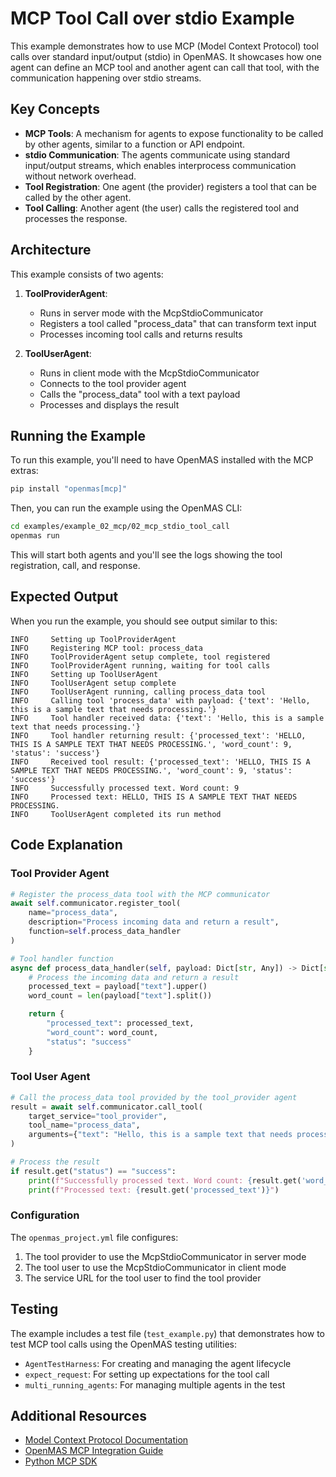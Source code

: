 # MCP Tool Call over stdio Example

This example demonstrates how to use MCP (Model Context Protocol) tool calls over standard input/output (stdio) in OpenMAS. It showcases how one agent can define an MCP tool and another agent can call that tool, with the communication happening over stdio streams.

## Key Concepts

- **MCP Tools**: A mechanism for agents to expose functionality to be called by other agents, similar to a function or API endpoint.
- **stdio Communication**: The agents communicate using standard input/output streams, which enables interprocess communication without network overhead.
- **Tool Registration**: One agent (the provider) registers a tool that can be called by the other agent.
- **Tool Calling**: Another agent (the user) calls the registered tool and processes the response.

## Architecture

This example consists of two agents:

1. **ToolProviderAgent**:
   - Runs in server mode with the McpStdioCommunicator
   - Registers a tool called "process_data" that can transform text input
   - Processes incoming tool calls and returns results

2. **ToolUserAgent**:
   - Runs in client mode with the McpStdioCommunicator
   - Connects to the tool provider agent
   - Calls the "process_data" tool with a text payload
   - Processes and displays the result

## Running the Example

To run this example, you'll need to have OpenMAS installed with the MCP extras:

```bash
pip install "openmas[mcp]"
```

Then, you can run the example using the OpenMAS CLI:

```bash
cd examples/example_02_mcp/02_mcp_stdio_tool_call
openmas run
```

This will start both agents and you'll see the logs showing the tool registration, call, and response.

## Expected Output

When you run the example, you should see output similar to this:

```
INFO     Setting up ToolProviderAgent
INFO     Registering MCP tool: process_data
INFO     ToolProviderAgent setup complete, tool registered
INFO     ToolProviderAgent running, waiting for tool calls
INFO     Setting up ToolUserAgent
INFO     ToolUserAgent setup complete
INFO     ToolUserAgent running, calling process_data tool
INFO     Calling tool 'process_data' with payload: {'text': 'Hello, this is a sample text that needs processing.'}
INFO     Tool handler received data: {'text': 'Hello, this is a sample text that needs processing.'}
INFO     Tool handler returning result: {'processed_text': 'HELLO, THIS IS A SAMPLE TEXT THAT NEEDS PROCESSING.', 'word_count': 9, 'status': 'success'}
INFO     Received tool result: {'processed_text': 'HELLO, THIS IS A SAMPLE TEXT THAT NEEDS PROCESSING.', 'word_count': 9, 'status': 'success'}
INFO     Successfully processed text. Word count: 9
INFO     Processed text: HELLO, THIS IS A SAMPLE TEXT THAT NEEDS PROCESSING.
INFO     ToolUserAgent completed its run method
```

## Code Explanation

### Tool Provider Agent

```python
# Register the process_data tool with the MCP communicator
await self.communicator.register_tool(
    name="process_data",
    description="Process incoming data and return a result",
    function=self.process_data_handler
)

# Tool handler function
async def process_data_handler(self, payload: Dict[str, Any]) -> Dict[str, Any]:
    # Process the incoming data and return a result
    processed_text = payload["text"].upper()
    word_count = len(payload["text"].split())

    return {
        "processed_text": processed_text,
        "word_count": word_count,
        "status": "success"
    }
```

### Tool User Agent

```python
# Call the process_data tool provided by the tool_provider agent
result = await self.communicator.call_tool(
    target_service="tool_provider",
    tool_name="process_data",
    arguments={"text": "Hello, this is a sample text that needs processing."}
)

# Process the result
if result.get("status") == "success":
    print(f"Successfully processed text. Word count: {result.get('word_count')}")
    print(f"Processed text: {result.get('processed_text')}")
```

### Configuration

The `openmas_project.yml` file configures:

1. The tool provider to use the McpStdioCommunicator in server mode
2. The tool user to use the McpStdioCommunicator in client mode
3. The service URL for the tool user to find the tool provider

## Testing

The example includes a test file (`test_example.py`) that demonstrates how to test MCP tool calls using the OpenMAS testing utilities:

- `AgentTestHarness`: For creating and managing the agent lifecycle
- `expect_request`: For setting up expectations for the tool call
- `multi_running_agents`: For managing multiple agents in the test

## Additional Resources

- [Model Context Protocol Documentation](https://modelcontextprotocol.io/docs/concepts/tools)
- [OpenMAS MCP Integration Guide](../../guides/mcp_integration.md)
- [Python MCP SDK](https://github.com/modelcontextprotocol/python-sdk)
